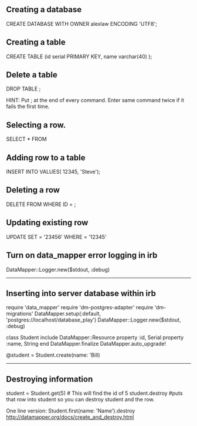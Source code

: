 
## Creating a database
CREATE DATABASE <name> WITH OWNER alexlaw ENCODING 'UTF8';

## Creating a table
CREATE TABLE <name>(id serial PRIMARY KEY, name varchar(40) );

## Delete a table
DROP TABLE <name>;

HINT: Put ; at the end of every command.
      Enter same command twice if it fails the first time.

## Selecting a row.
SELECT * FROM <name of table>

## Adding row to a table
INSERT INTO <name of table> VALUES( 12345, 'Steve');

## Deleting a row
DELETE FROM <name of table> WHERE ID = <id you assigned>;

## Updating existing row
UPDATE <name of table> SET <id> = '23456' WHERE <id> = '12345'


## Turn on data_mapper error logging in irb
DataMapper::Logger.new($stdout, :debug)


--------------------------------
## Inserting into server database within irb
require 'data_mapper'
require 'dm-postgres-adapter'
require 'dm-migrations'
DataMapper.setup(:default, 'postgres://localhost/database_play')
DataMapper::Logger.new($stdout, :debug)

class Student
include DataMapper::Resource
property :id, Serial
property :name, String
end
DataMapper.finalize
DataMapper.auto_upgrade!

@student = Student.create(name: 'Bill)

--------------------------------

## Destroying information
student = Student.get(5)   # This will find the id of 5
student.destroy #puts that row into student so you can destroy student and the row.

One line version:  Student.first(name: 'Name').destroy
http://datamapper.org/docs/create_and_destroy.html
